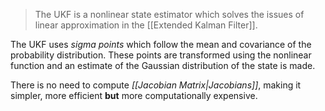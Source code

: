 > The UKF is a nonlinear state estimator which solves the issues of linear approximation in the [[Extended Kalman Filter]].

The UKF uses *sigma points* which follow the mean and covariance of the probability distribution. These points are transformed using the nonlinear function and an estimate of the Gaussian distribution of the state is made.

There is no need to compute *[[Jacobian Matrix|Jacobians]]*, making it simpler, more efficient **but** more computationally expensive.